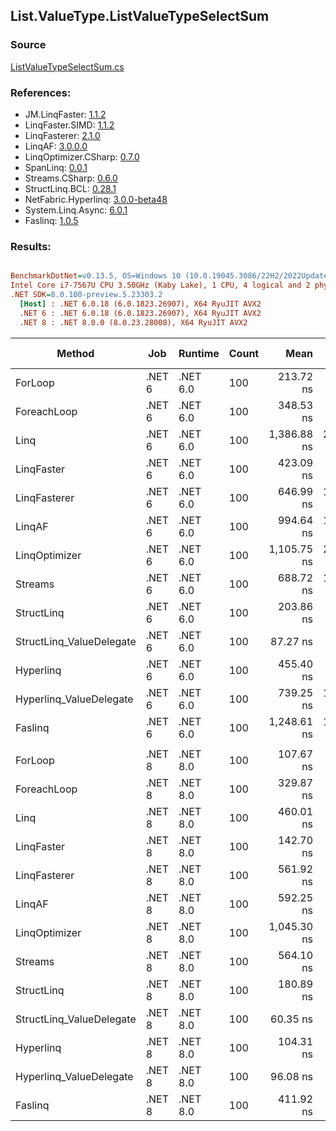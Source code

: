 ﻿## List.ValueType.ListValueTypeSelectSum

### Source
[ListValueTypeSelectSum.cs](../LinqBenchmarks/List/ValueType/ListValueTypeSelectSum.cs)

### References:
- JM.LinqFaster: [1.1.2](https://www.nuget.org/packages/JM.LinqFaster/1.1.2)
- LinqFaster.SIMD: [1.1.2](https://www.nuget.org/packages/LinqFaster.SIMD/1.0.3)
- LinqFasterer: [2.1.0](https://www.nuget.org/packages/LinqFasterer/2.1.0)
- LinqAF: [3.0.0.0](https://www.nuget.org/packages/LinqAF/3.0.0.0)
- LinqOptimizer.CSharp: [0.7.0](https://www.nuget.org/packages/LinqOptimizer.CSharp/0.7.0)
- SpanLinq: [0.0.1](https://www.nuget.org/packages/SpanLinq/0.0.1)
- Streams.CSharp: [0.6.0](https://www.nuget.org/packages/Streams.CSharp/0.6.0)
- StructLinq.BCL: [0.28.1](https://www.nuget.org/packages/StructLinq/0.28.1)
- NetFabric.Hyperlinq: [3.0.0-beta48](https://www.nuget.org/packages/NetFabric.Hyperlinq/3.0.0-beta48)
- System.Linq.Async: [6.0.1](https://www.nuget.org/packages/System.Linq.Async/6.0.1)
- Faslinq: [1.0.5](https://www.nuget.org/packages/Faslinq/1.0.5)

### Results:
``` ini

BenchmarkDotNet=v0.13.5, OS=Windows 10 (10.0.19045.3086/22H2/2022Update)
Intel Core i7-7567U CPU 3.50GHz (Kaby Lake), 1 CPU, 4 logical and 2 physical cores
.NET SDK=8.0.100-preview.5.23303.2
  [Host] : .NET 6.0.18 (6.0.1823.26907), X64 RyuJIT AVX2
  .NET 6 : .NET 6.0.18 (6.0.1823.26907), X64 RyuJIT AVX2
  .NET 8 : .NET 8.0.0 (8.0.23.28008), X64 RyuJIT AVX2


```
|                   Method |    Job |  Runtime | Count |        Mean |     Error |    StdDev |      Median |        Ratio | RatioSD |   Gen0 | Allocated | Alloc Ratio |
|------------------------- |------- |--------- |------ |------------:|----------:|----------:|------------:|-------------:|--------:|-------:|----------:|------------:|
|                  ForLoop | .NET 6 | .NET 6.0 |   100 |   213.72 ns |  1.608 ns |  1.343 ns |   213.46 ns |     baseline |         |      - |         - |          NA |
|              ForeachLoop | .NET 6 | .NET 6.0 |   100 |   348.53 ns |  5.685 ns |  4.439 ns |   347.43 ns | 1.63x slower |   0.02x |      - |         - |          NA |
|                     Linq | .NET 6 | .NET 6.0 |   100 | 1,386.88 ns | 26.942 ns | 21.035 ns | 1,379.61 ns | 6.49x slower |   0.12x | 0.0458 |      96 B |          NA |
|               LinqFaster | .NET 6 | .NET 6.0 |   100 |   423.09 ns |  7.997 ns | 17.887 ns |   412.63 ns | 1.99x slower |   0.09x |      - |         - |          NA |
|             LinqFasterer | .NET 6 | .NET 6.0 |   100 |   646.99 ns | 18.355 ns | 52.070 ns |   618.91 ns | 3.02x slower |   0.27x | 3.0670 |    6424 B |          NA |
|                   LinqAF | .NET 6 | .NET 6.0 |   100 |   994.64 ns | 19.736 ns | 35.081 ns |   988.19 ns | 4.70x slower |   0.13x |      - |         - |          NA |
|            LinqOptimizer | .NET 6 | .NET 6.0 |   100 | 1,105.75 ns | 20.823 ns | 16.257 ns | 1,099.35 ns | 5.18x slower |   0.09x | 0.0572 |     120 B |          NA |
|                  Streams | .NET 6 | .NET 6.0 |   100 |   688.72 ns | 10.903 ns |  9.104 ns |   685.02 ns | 3.22x slower |   0.04x | 0.1717 |     360 B |          NA |
|               StructLinq | .NET 6 | .NET 6.0 |   100 |   203.86 ns |  1.186 ns |  1.109 ns |   203.30 ns | 1.05x faster |   0.01x | 0.0191 |      40 B |          NA |
| StructLinq_ValueDelegate | .NET 6 | .NET 6.0 |   100 |    87.27 ns |  1.644 ns |  1.373 ns |    86.71 ns | 2.45x faster |   0.04x |      - |         - |          NA |
|                Hyperlinq | .NET 6 | .NET 6.0 |   100 |   455.40 ns |  9.068 ns | 21.197 ns |   444.07 ns | 2.13x slower |   0.09x |      - |         - |          NA |
|  Hyperlinq_ValueDelegate | .NET 6 | .NET 6.0 |   100 |   739.25 ns | 14.247 ns | 15.244 ns |   730.90 ns | 3.48x slower |   0.07x |      - |         - |          NA |
|                  Faslinq | .NET 6 | .NET 6.0 |   100 | 1,248.61 ns | 19.377 ns | 16.181 ns | 1,248.17 ns | 5.84x slower |   0.08x | 0.5836 |    1224 B |          NA |
|                          |        |          |       |             |           |           |             |              |         |        |           |             |
|                  ForLoop | .NET 8 | .NET 8.0 |   100 |   107.67 ns |  1.703 ns |  2.028 ns |   106.70 ns |     baseline |         |      - |         - |          NA |
|              ForeachLoop | .NET 8 | .NET 8.0 |   100 |   329.87 ns |  3.429 ns |  2.864 ns |   328.66 ns | 3.05x slower |   0.08x |      - |         - |          NA |
|                     Linq | .NET 8 | .NET 8.0 |   100 |   460.01 ns |  8.985 ns | 19.910 ns |   451.24 ns | 4.25x slower |   0.22x | 0.0458 |      96 B |          NA |
|               LinqFaster | .NET 8 | .NET 8.0 |   100 |   142.70 ns |  1.481 ns |  1.312 ns |   142.59 ns | 1.32x slower |   0.03x |      - |         - |          NA |
|             LinqFasterer | .NET 8 | .NET 8.0 |   100 |   561.92 ns |  5.496 ns |  4.872 ns |   560.56 ns | 5.20x slower |   0.12x | 3.0670 |    6424 B |          NA |
|                   LinqAF | .NET 8 | .NET 8.0 |   100 |   592.25 ns |  1.695 ns |  1.416 ns |   592.56 ns | 5.48x slower |   0.12x |      - |         - |          NA |
|            LinqOptimizer | .NET 8 | .NET 8.0 |   100 | 1,045.30 ns |  5.424 ns |  4.808 ns | 1,043.44 ns | 9.67x slower |   0.22x | 0.0572 |     120 B |          NA |
|                  Streams | .NET 8 | .NET 8.0 |   100 |   564.10 ns |  6.403 ns |  8.098 ns |   562.90 ns | 5.25x slower |   0.10x | 0.1717 |     360 B |          NA |
|               StructLinq | .NET 8 | .NET 8.0 |   100 |   180.89 ns |  2.693 ns |  3.101 ns |   180.00 ns | 1.68x slower |   0.05x | 0.0191 |      40 B |          NA |
| StructLinq_ValueDelegate | .NET 8 | .NET 8.0 |   100 |    60.35 ns |  0.471 ns |  0.393 ns |    60.25 ns | 1.79x faster |   0.04x |      - |         - |          NA |
|                Hyperlinq | .NET 8 | .NET 8.0 |   100 |   104.31 ns |  2.204 ns |  6.288 ns |   100.84 ns | 1.03x faster |   0.06x |      - |         - |          NA |
|  Hyperlinq_ValueDelegate | .NET 8 | .NET 8.0 |   100 |    96.08 ns |  1.958 ns |  1.736 ns |    95.27 ns | 1.13x faster |   0.03x |      - |         - |          NA |
|                  Faslinq | .NET 8 | .NET 8.0 |   100 |   411.92 ns |  8.896 ns | 25.091 ns |   397.69 ns | 3.89x slower |   0.32x | 0.5660 |    1184 B |          NA |
